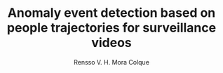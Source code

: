 ---
paperId: 79
author: Rensso V. H. Mora Colque
publicationauthor: Mora Colque, R. V. H.
title: Anomaly event detection based on people trajectories for surveillance videos
pdf: Poster_Mora_Rensso.pdf
poster: --
alt: --
type: Poster
topic: FAT
link: --
conference: neurips
year: 2019
tags: neurips-2019
location: Vancouver, Canada
---